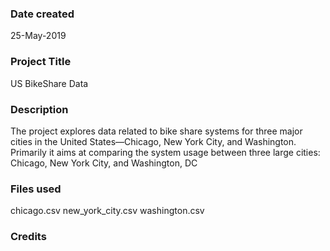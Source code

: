 ### Date created
25-May-2019

### Project Title
US BikeShare Data

### Description
The project explores data related to bike share systems for three major cities in the United States—Chicago, New York City, and Washington. Primarily it aims at comparing the system usage between three large cities: Chicago, New York City, and Washington, DC

### Files used
chicago.csv new_york_city.csv washington.csv

### Credits
